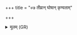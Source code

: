 +++
title = "०७ तीव्रान् घोषान् कृण्वताम्"

+++
<details><summary>मूलम् (GR)</summary>

तीव्रान् घोषान् कृण्वतां वृषपाणयो  
ऽश्वा रथेभिः सह वाजयन्तः ।  
अपक्रामन्तः प्रपदैर् अमित्रान्  
क्षिणन्ति शत्रूंर् अनपव्ययन्तः ॥
</details>